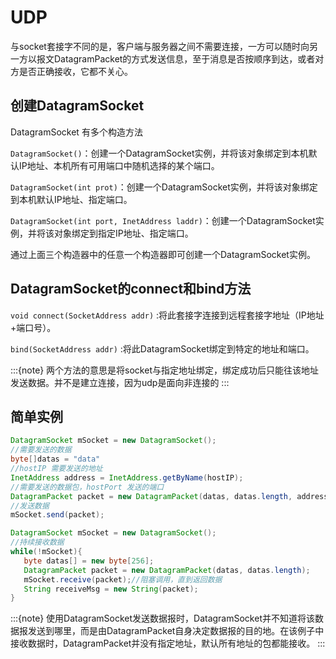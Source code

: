 # UDP

与socket套接字不同的是，客户端与服务器之间不需要连接，一方可以随时向另一方以报文DatagramPacket的方式发送信息，至于消息是否按顺序到达，或者对方是否正确接收，它都不关心。

## 创建DatagramSocket

DatagramSocket 有多个构造方法

`DatagramSocket()`：创建一个DatagramSocket实例，并将该对象绑定到本机默认IP地址、本机所有可用端口中随机选择的某个端口。

`DatagramSocket(int prot)`：创建一个DatagramSocket实例，并将该对象绑定到本机默认IP地址、指定端口。

`DatagramSocket(int port, InetAddress laddr)`：创建一个DatagramSocket实例，并将该对象绑定到指定IP地址、指定端口。

通过上面三个构造器中的任意一个构造器即可创建一个DatagramSocket实例。

## DatagramSocket的connect和bind方法

`void connect(SocketAddress addr)` :将此套接字连接到远程套接字地址（IP地址+端口号）。

`bind(SocketAddress addr)` :将此DatagramSocket绑定到特定的地址和端口。

:::{note}
两个方法的意思是将socket与指定地址绑定，绑定成功后只能往该地址发送数据。并不是建立连接，因为udp是面向非连接的
:::

## 简单实例

```java
DatagramSocket mSocket = new DatagramSocket();
//需要发送的数据
byte[]datas = "data"
//hostIP 需要发送的地址
InetAddress address = InetAddress.getByName(hostIP);
//需要发送的数据包，hostPort 发送的端口
DatagramPacket packet = new DatagramPacket(datas, datas.length, address, hostPort);
//发送数据
mSocket.send(packet);
```

```java
DatagramSocket mSocket = new DatagramSocket();
//持续接收数据
while(!mSocket){
   byte datas[] = new byte[256];
   DatagramPacket packet = new DatagramPacket(datas, datas.length);
   mSocket.receive(packet);//阻塞调用，直到返回数据
   String receiveMsg = new String(packet);
}
```

:::{note}
使用DatagramSocket发送数据报时，DatagramSocket并不知道将该数据报发送到哪里，而是由DatagramPacket自身决定数据报的目的地。在该例子中接收数据时，DatagramPacket并没有指定地址，默认所有地址的包都能接收。
:::
